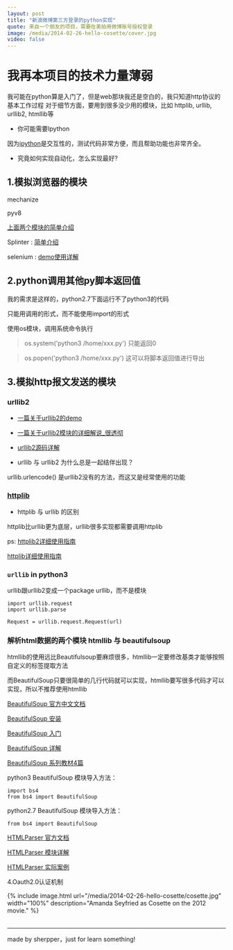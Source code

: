 ```yaml
---
layout: post
title: "新浪微博第三方登录的python实现"
quote: 来自一个朋友的项目，需要在美拍用微博账号授权登录
image: /media/2014-02-26-hello-cosette/cover.jpg
video: false
---
```


# 我再本项目的技术力量薄弱

我可能在python算是入门了，但是web那块我还是空白的，我只知道http协议的基本工作过程
对于细节方面，要用到很多没少用的模块，比如 httplib, urllib, urllib2, htmllib等

- 你可能需要Ipython

因为[ipython](http://www.ituring.com.cn/article/40324)是交互性的，测试代码非常方便，而且帮助功能也非常齐全。

- 究竟如何实现自动化，怎么实现最好?

## 1.模拟浏览器的模块 

mechanize

pyv8

[上面两个模块的简单介绍](http://blog.sina.com.cn/s/blog_571b19a0010136xe.html)

Splinter : [简单介绍](http://blog.csdn.net/lanbing510/article/details/8489715)

selenium : [demo](http://www.cnblogs.com/fnng/p/3160606.html)[使用详解](http://www.cnblogs.com/fnng/p/3157639.html)


## 2.python调用其他py脚本返回值 

我的需求是这样的，python2.7下面运行不了python3的代码 

只能用调用的形式，而不能使用import的形式

使用os模块，调用系统命令执行
> os.system('python3 /home/xxx.py') 只能返回0

> os.popen('python3 /home/xxx.py') 这可以将脚本返回值进行导出

## 3.模拟http报文发送的模块  

### urllib2

- [一篇关于urllib2的demo](http://zhuoqiang.me/python-urllib2-usage.html#cookie)
- [一篇关于urllib2模块的详细解说_很透彻](http://www.cnblogs.com/daoluanxiaozi/p/3281706.html)
- [urllib2源码详解](http://xw2423.byr.edu.cn/blog/archives/794#viewSource)

- urllib 与 urllib2 为什么总是一起结伴出现？

urllib.urlencode() 是urllib2没有的方法，而这又是经常使用的功能

### [httplib](http://blog.csdn.net/wklken/article/details/7364360) 

- httplib 与 urllib 的区别

httplib比urllib更为底层，urllib很多实现都需要调用httplib  

ps: [httplib2详细使用指南](http://blog.csdn.net/five3/article/details/7079140)

[httplib详细使用指南](http://blog.csdn.net/five3/article/details/7078951)
  
### `urllib` in python3

urllib跟urllib2变成一个package urllib，而不是模块

```
import urllib.request
import urllib.parse

Request = urllib.request.Request(url) 
```

### 解析html数据的两个模块 htmllib 与 beautifulsoup

htmllib的使用远比Beautifulsoup要麻烦很多，htmllib一定要修改基类才能够按照自定义的标签提取方法

而BeautifulSoup只要很简单的几行代码就可以实现，htmllib要写很多代码才可以实现，所以不推荐使用htmllib

[BeautifulSoup 官方中文文档](http://www.crummy.com/software/BeautifulSoup/bs4/doc/index.zh.html)  

[BeautifulSoup 安装](http://my.oschina.net/u/1432929/blog/189660?p=1)  

[BeautifulSoup 入门](http://www.cnblogs.com/yupeng/p/3362031.html)

[BeautifulSoup 详解](http://blog.chinaunix.net/xmlrpc.php?r=blog/article&uid=22334392&id=3866984)

[BeautifulSoup 系列教材4篇](http://blog.csdn.net/abclixu123/article/details/25658227)

python3 BeautifulSoup 模块导入方法：

```
import bs4
from bs4 import BeautifulSoup
```

python2.7 BeautifulSoup 模块导入方法：

```
from bs4 import BeautifulSoup
```

[HTMLParser 官方文档](https://docs.python.org/3.4/library/html.parser.html#html.parser.HTMLParser.handle_starttag)

[HTMLParser 模块详解](http://www.cnblogs.com/yuxc/archive/2011/08/30/2159307.html)

[HTMLParser 实际案例](http://www.linuxidc.com/Linux/2014-05/101899.htm)

4.Oauth2.0认证机制


{% include image.html url="/media/2014-02-26-hello-cosette/cosette.jpg" width="100%" description="Amanda Seyfried as Cosette on the 2012 movie." %}

<table>
  
</table>

-----

made by sherpper，just for learn something!

